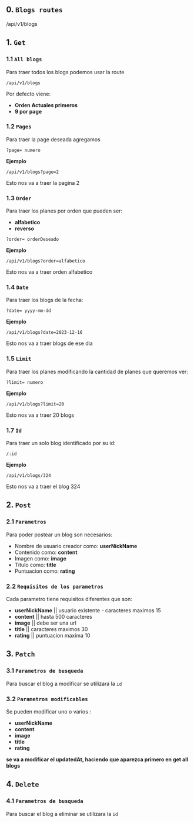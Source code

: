 ## 0. `Blogs routes`
/api/v1/blogs

## 1. `Get`

### 1.1 `All blogs`
Para traer todos los blogs podemos usar la route 
```
/api/v1/blogs
```
Por defecto viene:
  - **Orden Actuales primeros**
  - **9 por page**

### 1.2 `Pages`

Para traer la page deseada agregamos
```
?page= numero
```
**Ejemplo**
```
/api/v1/blogs?page=2
```

Esto nos va a traer la pagina 2

### 1.3 `Order`

Para traer los planes por orden que pueden ser:
  - **alfabetico**
  - **reverso**
```
?order= orderDeseado
```
**Ejemplo**
```
/api/v1/blogs?order=alfabetico
```

Esto nos va a traer orden alfabetico

### 1.4 `Date`

Para traer los blogs de la fecha:
```
?date= yyyy-mm-dd
```
**Ejemplo**
```
/api/v1/blogs?date=2023-12-16
```

Esto nos va a traer blogs de ese dia

### 1.5 `Limit`

Para traer los planes modificando la cantidad de planes que queremos ver:
```
?limit= numero
```
**Ejemplo**
```
/api/v1/blogs?limit=20
```

Esto nos va a traer 20 blogs

### 1.7 `Id`

Para traer un solo blog identificado por su id:
```
/:id
```
**Ejemplo**
```
/api/v1/blogs/324
```

Esto nos va a traer el blog 324 

## 2. `Post`

### 2.1 `Parametros`

Para poder postear un blog son necesarios:
  - Nombre de usuario creador como: **userNickName**
  - Contenido como: **content**
  - Imagen como: **image**
  - Titulo como: **title**
  - Puntuacion como: **rating**


### 2.2 `Requisitos de los parametros`

Cada parametro tiene requisitos diferentes que son:
  - **userNickName** || usuario existente - caracteres maximos 15
  - **content** || hasta 500 caracteres
  - **image** || debe ser una url
  - **title** || caracteres maximos 30
  - **rating** || puntuacion maxima 10


## 3. `Patch`

### 3.1 `Parametros de busqueda`

Para buscar el blog a modificar se utilizara la `id`

### 3.2 `Parametros modificables`

Se pueden modificar uno o varios :
  - **userNickName** 
  - **content** 
  - **image** 
  - **title** 
  - **rating** 

****se va a modificar el updatedAt, haciendo que aparezca primero en get all blogs****

## 4. `Delete`

### 4.1 `Parametros de busqueda`

Para buscar el blog a eliminar se utilizara la `id`